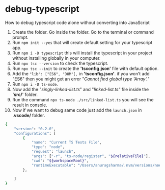 # debug-typescript
How to debug typescript code alone without converting into JavaScript


1. Create the folder. Go inside the folder. Go to the terminal or command prompt.
2. Run `npm init --yes` that will create default setting for your typescript app.
3. Run `npm i -D typescript` this will install the typescript in your project without installing globally in your computer.
4. Run `npx tsc --version` to check the typescript.
5. Run `npx tsc --init` to create the **'tsconfig.json'** file with default option.
6. Add the `"lib": ["ES6", "DOM"],` in **'tsconfig.json'**. if you won't add "ES6" then you might get an error "*Cannot find global type 'Array'.*"
7. Run `npm i -D ts-node`.
8. Now add the "*singly-linked-list.ts*" and "*linked-list.ts*" file inside the **'src/'** folder.
9. Run the command `npx ts-node ./src/linked-list.ts` you will see the result in console.
10. Now if we want to debug same code just add the `launch.json` in **.vscode/** folder.

```sh
{
    "version": "0.2.0",
    "configurations": [
        {
            "name": "Current TS Tests File",
            "type": "node",
            "request": "launch",
            "args": ["-r", "ts-node/register", "${relativeFile}"],
            "cwd": "${workspaceRoot}",
            "runtimeExecutable": "/Users/anuragsharma/.nvm/versions/node/v14.21.3/bin/node",
        },
       
    ]
}
```

